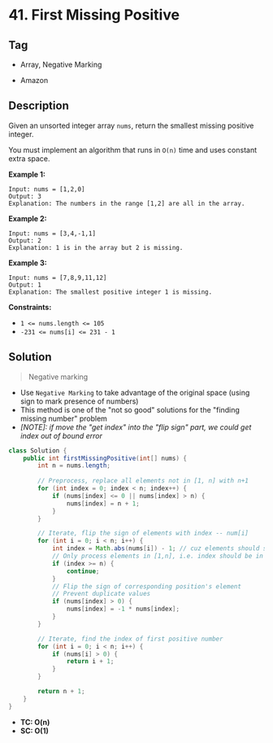# 41. First Missing Positive

## Tag

- Array, Negative Marking

- Amazon

## Description 

Given an unsorted integer array `nums`, return the smallest missing positive integer.

You must implement an algorithm that runs in `O(n)` time and uses constant extra space.

 

**Example 1:**

```
Input: nums = [1,2,0]
Output: 3
Explanation: The numbers in the range [1,2] are all in the array.
```

**Example 2:**

```
Input: nums = [3,4,-1,1]
Output: 2
Explanation: 1 is in the array but 2 is missing.
```

**Example 3:**

```
Input: nums = [7,8,9,11,12]
Output: 1
Explanation: The smallest positive integer 1 is missing.
```

**Constraints:**

- `1 <= nums.length <= 105`
- `-231 <= nums[i] <= 231 - 1`



## Solution

> Negative marking

- Use `Negative Marking` to take advantage of the original space (using sign to mark presence of numbers)
- This method is one of the "not so good" solutions for the "finding missing number" problem
- *[NOTE]: if move the "get index" into the "flip sign" part, we could get index out of bound error*

```java
class Solution {
    public int firstMissingPositive(int[] nums) {
        int n = nums.length;
        
        // Preprocess, replace all elements not in [1, n] with n+1
        for (int index = 0; index < n; index++) {
            if (nums[index] <= 0 || nums[index] > n) {
                nums[index] = n + 1;
            }
        }

        // Iterate, flip the sign of elements with index -- num[i]
        for (int i = 0; i < n; i++) {
            int index = Math.abs(nums[i]) - 1; // cuz elements should start from 1, while index starts at 0
            // Only process elements in [1,n], i.e. index should be in [0,n-1]
            if (index >= n) {
                continue;
            }
            // Flip the sign of corresponding position's element
            // Prevent duplicate values
            if (nums[index] > 0) {
                nums[index] = -1 * nums[index];
            }
        }

        // Iterate, find the index of first positive number
        for (int i = 0; i < n; i++) {
            if (nums[i] > 0) {
                return i + 1;
            }
        }

        return n + 1;
    }
}
```

- **TC: O(n)**
- **SC: O(1)**